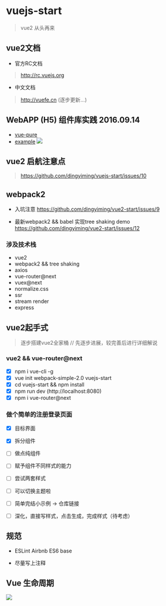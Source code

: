 # vuejs-start

> vue2 从头再来

## vue2文档

- 官方RC文档

> http://rc.vuejs.org

- 中文文档

>  http://vuefe.cn (逐步更新...)

##  WebAPP (H5) 组件库实践 2016.09.14

- [vue-pure](https://github.com/dingyiming/vue-pure)
- [example](http://vue-pure.dingyiming.cn/#/)
![](https://cloud.githubusercontent.com/assets/12537013/18506111/f936fab2-7a9c-11e6-841b-09c5d3aaa1b6.png)

## vue2 启航注意点
 
> https://github.com/dingyiming/vuejs-start/issues/10

## webpack2

- 入坑注意 https://github.com/dingyiming/vue2-start/issues/9

- 最新webpack2 && babel 实现tree shaking demo  https://github.com/dingyiming/vue2-start/issues/12

### 涉及技术栈

- vue2
- webpack2 && tree shaking
- axios
- vue-router@next
- vuex@next
- normalize.css
- ssr
- stream render
- express

## vue2起手式
 
> 逐步搭建vue2全家桶 // 先逐步进展，较完善后进行详细解说

### vue2 && vue-router@next
- [x] npm i vue-cli -g
- [x] vue init webpack-simple-2.0 vuejs-start
- [x] cd vuejs-start && npm install
- [x] npm run dev  (http://localhost:8080)
- [x] npm i vue-router@next

### 做个简单的注册登录页面

- [x] 目标界面
- [x] 拆分组件
- [ ] 做点纯组件
- [ ] 赋予组件不同样式的能力
- [ ] 尝试两套样式
- [ ] 可以切换主题啦
- [ ] 简单完结小示例 -> 仓库链接
- [ ] 深化，直接写样式，点击生成，完成样式（待考虑）


## 规范

- ESLint Airbnb ES6 base

- 尽量写上注释

## Vue 生命周期

![](http://rc.vuejs.org/images/lifecycle.png)

